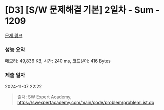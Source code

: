 # [D3] [S/W 문제해결 기본] 2일차 - Sum - 1209 

[문제 링크](https://swexpertacademy.com/main/code/problem/problemDetail.do?contestProbId=AV13_BWKACUCFAYh) 

### 성능 요약

메모리: 49,836 KB, 시간: 240 ms, 코드길이: 416 Bytes

### 제출 일자

2024-11-07 22:22



> 출처: SW Expert Academy, https://swexpertacademy.com/main/code/problem/problemList.do
